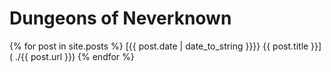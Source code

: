 # Dungeons of Neverknown

{% for post in site.posts %}
[{{ post.date | date_to_string }}}} {{ post.title }}]( ./{{ post.url }})
{% endfor %}

